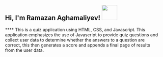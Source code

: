 <h2> Hi, I'm Ramazan Aghamaliyev! <img src="https://media.giphy.com/media/mGcNjsfWAjY5AEZNw6/giphy.gif" width="50"></h2>****
This is a quiz application using HTML, CSS, and Javascript. This application emphasizes the use of Javascript to provide quiz questions and collect user data to determine whether the answers to a question are correct, this then generates a score and appends a final page of results from the user data.
